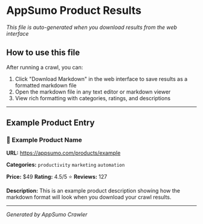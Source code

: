 # AppSumo Product Results

*This file is auto-generated when you download results from the web interface*

## How to use this file

After running a crawl, you can:
1. Click "Download Markdown" in the web interface to save results as a formatted markdown file
2. Open the markdown file in any text editor or markdown viewer
3. View rich formatting with categories, ratings, and descriptions

---

## Example Product Entry

### 🚀 Example Product Name
**URL:** https://appsumo.com/products/example

**Categories:** `productivity` `marketing` `automation`

**Price:** $49
**Rating:** 4.5/5 ⭐
**Reviews:** 127

**Description:**
This is an example product description showing how the markdown format will look when you download your crawl results.

---

*Generated by AppSumo Crawler*
